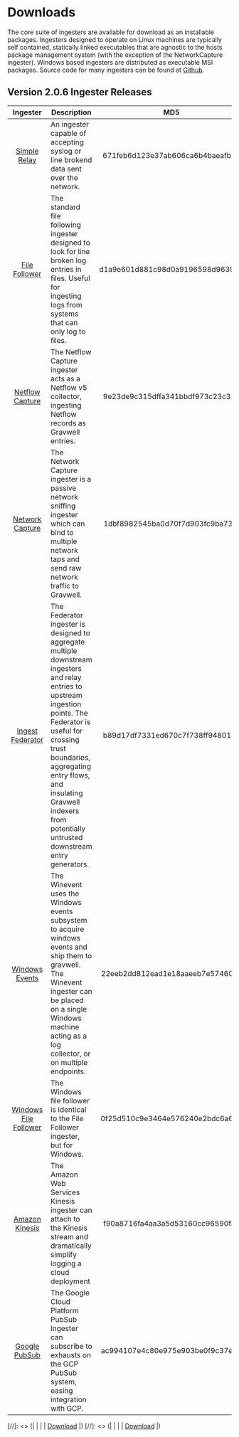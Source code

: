 # Downloads

The core suite of ingesters are available for download as an installable packages.  Ingesters designed to operate on Linux machines are typically self contained, statically linked executables that are agnostic to the hosts package management system (with the exception of the NetworkCapture ingester).  Windows based ingesters are distributed as executable MSI packages.  Source code for many ingesters can be found at [Github](https://github.com/gravwell/ingesters).


## Version 2.0.6 Ingester Releases
| Ingester | Description | MD5 | More Info |
|:--------:|-------------|:---:|----------:|
| [Simple Relay](#!ingesters/ingesters.md#Simple_Relay) | An ingester capable of accepting syslog or line brokend data sent over the network. | 671feb6d123e37ab606ca6b4baeafb00 | [Download](https://update.gravwell.io/files/gravwell_simple_relay_installer_2.0.6.tar.bz2)|
| [File Follower](#!ingesters/ingesters.md#File_Follower) | The standard file following ingester designed to look for line broken log entries in files.  Useful for ingesting logs from systems that can only log to files. | d1a9e601d881c98d0a9196598d963935 | [Download](https://update.gravwell.io/files/gravwell_file_follow_installer_2.0.6.tar.bz2) |
| [Netflow Capture](#!ingesters/ingesters.md#Netflow_Ingester) | The Netflow Capture ingester acts as a Netflow v5 collector, ingesting Netflow records as Gravwell entries. | 9e23de9c315dffa341bbdf973c23c333 | [Download](http://update.gravwell.io/files/gravwell_netflow_capture_installer_2.0.6.tar.bz2) |
| [Network Capture](#!ingesters/ingesters.md#Network_Ingester) | The Network Capture ingester is a passive network sniffing ingester which can bind to multiple network taps and send raw network traffic to Gravwell. | 1dbf8982545ba0d70f7d903fc9ba73ef | [Download](https://update.gravwell.io/files/gravwell_network_capture_installer_2.0.6.tar.bz2) |
| [Ingest Federator](#!ingesters/ingesters.md#Federator_Ingester) | The Federator ingester is designed to aggregate multiple downstream ingesters and relay entries to upstream ingestion points.  The Federator is useful for crossing trust boundaries, aggregating entry flows, and insulating Gravwell indexers from potentially untrusted downstream entry generators. | b89d17df7331ed670c7f738ff94801e1 | [Download](https://update.gravwell.io/files/gravwell_federator_installer_2.0.6.tar.bz2) |
| [Windows Events](#!ingesters/ingesters.md#Windows_Event_Service) | The Winevent uses the Windows events subsystem to acquire windows events and ship them to gravwell.  The Winevent ingester can be placed on a single Windows machine acting as a log collector, or on multiple endpoints. | 22eeb2dd812ead1e18aaeeb7e57460c2 | [Download](https://update.gravwell.io/files/gravwell_win_events_2.0.6.msi) |
| [Windows File Follower](#!ingesters/ingesters.md#File_Follower) | The Windows file follower is identical to the File Follower ingester, but for Windows. | 0f25d510c9e3464e576240e2bdc6a647 | [Download](https://update.gravwell.io/files/gravwell_win_filefollow_2.0.6.msi) |
| [Amazon Kinesis](#!ingesters/ingesters.md#Kinesis_Ingester) | The Amazon Web Services Kinesis ingester can attach to the Kinesis stream and dramatically simplify logging a cloud deployment | f90a8716fa4aa3a5d53160cc96590fa7 | [Download](https://update.gravwell.io/files/gravwell_kinesis_ingest_installer_2.0.6.tar.bz2)|
| [Google PubSub](#!ingesters/ingesters.md#GCP_PubSub) | The Google Cloud Platform PubSub Ingester can subscribe to exhausts on the GCP PubSub system, easing integration with GCP. | ac994107e4c80e975e903be0f9c37e40 | [Download](https://update.gravwell.io/files/gravwell_pubsub_ingest_installer_2.0.6.tar.bz2)|

[//]: <> (| [](#!ingesters/ingesters.md#) | | | [Download](https://update.gravwell.io/files/) |)
[//]: <> (| [](#!ingesters/ingesters.md#) | | | [Download](https://update.gravwell.io/files/) |)

